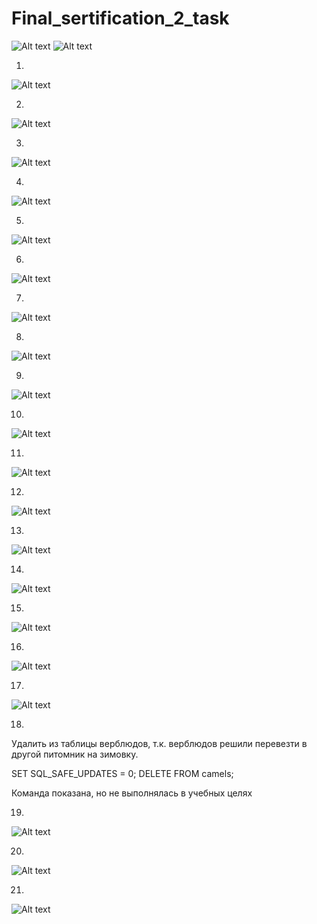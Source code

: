 # Final_sertification_2_task


![Alt text](image-01.png)
![Alt text](image-02.png)

1. 
![Alt text](image-1.png)

2. 
![Alt text](image-2.png)

3. 
![Alt text](image-3.png)

4. 
![Alt text](image-4.png)

5. 
![Alt text](image-5.png)

6. 
![Alt text](image-6.png)

7. 
![Alt text](image-7.png)

8. 
![Alt text](image-8.png)

9. 
![Alt text](image-9.png)

10. 
![Alt text](image-10.png)

11. 
![Alt text](image-11.png)

12. 
![Alt text](image-12.png)

13. 
![Alt text](image-13.png)

14. 
![Alt text](image-14.png)

15. 
![Alt text](image-15.png)

16. 
![Alt text](image-16.png)

17. 
![Alt text](image-17.png)

18. 
Удалить из таблицы верблюдов, т.к. верблюдов решили перевезти в другой питомник на зимовку. 

SET SQL_SAFE_UPDATES = 0;
DELETE FROM camels;

Команда показана, но не выполнялась в учебных целях

19. 
![Alt text](image-19.png)

20. 
![Alt text](image-20.png)

21. 
![Alt text](image-21.png)